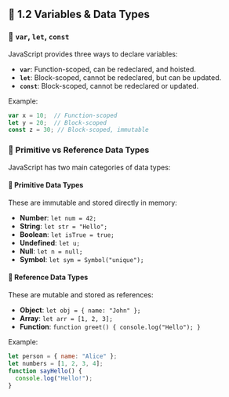 ## 🎯 **1.2 Variables & Data Types**  


### 🔹 `var`, `let`, `const`  
JavaScript provides three ways to declare variables:

- **`var`**: Function-scoped, can be redeclared, and hoisted.
- **`let`**: Block-scoped, cannot be redeclared, but can be updated.
- **`const`**: Block-scoped, cannot be redeclared or updated.


Example:
```js
var x = 10;  // Function-scoped
let y = 20;  // Block-scoped
const z = 30; // Block-scoped, immutable
```


### 🔹 Primitive vs Reference Data Types  
JavaScript has two main categories of data types:


#### 📌 **Primitive Data Types**
These are immutable and stored directly in memory:
- **Number**: `let num = 42;`
- **String**: `let str = "Hello";`
- **Boolean**: `let isTrue = true;`
- **Undefined**: `let u;`
- **Null**: `let n = null;`
- **Symbol**: `let sym = Symbol("unique");`


#### 📌 **Reference Data Types**
These are mutable and stored as references:
- **Object**: `let obj = { name: "John" };`
- **Array**: `let arr = [1, 2, 3];`
- **Function**: `function greet() { console.log("Hello"); }`


Example:
```js
let person = { name: "Alice" };
let numbers = [1, 2, 3, 4];
function sayHello() {
  console.log("Hello!");
}
```